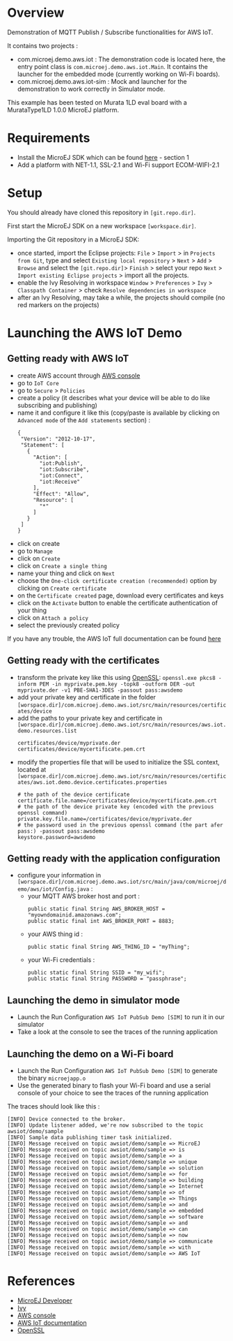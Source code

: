 # Overview

Demonstration of MQTT Publish / Subscribe functionalities for AWS IoT.

It contains two projects :
- com.microej.demo.aws.iot :
	The demonstration code is located here, the entry point class is `com.microej.demo.aws.iot.Main`.
	It contains the launcher for the embedded mode (currently working on Wi-Fi boards).
- com.microej.demo.aws.iot-sim :
	Mock and launcher for the demonstration to work correctly in Simulator mode.

This example has been tested on Murata 1LD eval board with a MurataType1LD 1.0.0 MicroEJ platform.
	
# Requirements

- Install the MicroEJ SDK which can be found [here](http://developer.microej.com/getting-started-sdk.html) - section 1
- Add a platform with NET-1.1, SSL-2.1 and Wi-Fi support ECOM-WIFI-2.1

# Setup

You should already have cloned this repository in `[git.repo.dir]`.

First start the MicroEJ SDK on a new workspace `[workspace.dir]`.

Importing the Git repository in a MicroEJ SDK:

 - once started, import the Eclipse projects: `File` > `Import` > in `Projects from Git`, type and select `Existing local repository` > `Next` > `Add` > `Browse`
 and select the `[git.repo.dir]`> `Finish` > select your repo `Next` > `Import existing Eclipse projects` > import all the projects.
 - enable the Ivy Resolving in workspace `Window` > `Preferences` > `Ivy` > `Classpath Container` > check `Resolve dependencies in workspace`
 - after an Ivy Resolving, may take a while, the projects should compile (no red markers on the projects)

# Launching the AWS IoT Demo

## Getting ready with AWS IoT
- create AWS account through [AWS console](https://aws.amazon.com/console/)
- go to `IoT Core`
- go to `Secure` > `Policies`
- create a policy (it describes what your device will be able to do like subscribing and publishing)
- name it and configure it like this (copy/paste is available by clicking on `Advanced mode` of the `Add statements` section) :
	```
	{
	 "Version": "2012-10-17",
     "Statement": [
       {
         "Action": [
           "iot:Publish",
           "iot:Subscribe",
           "iot:Connect",
           "iot:Receive"
         ],
         "Effect": "Allow",
         "Resource": [
           "*"
         ]
       }
     ]
   }
   ```
- click on create
- go to `Manage`
- click on `Create`
- click on `Create a single thing`
- name your thing and click on `Next`
- choose the `One-click certificate creation (recommended)` option by clicking on `Create certificate`
- on the `Certificate created` page, download every certificates and keys
- click on the `Activate` button to enable the certificate authentication of your thing
- click on `Attach a policy`
- select the previously created policy

If you have any trouble, the AWS IoT full documentation can be found [here](https://docs.aws.amazon.com/iot/latest/developerguide/iot-console-signin.html)
 
## Getting ready with the certificates
- transform the private key like this using [OpenSSL](https://www.openssl.org/source/):
	`openssl.exe pkcs8 -inform PEM -in myprivate.pem.key -topk8 -outform DER -out myprivate.der -v1 PBE-SHA1-3DES -passout pass:awsdemo`
- add your private key and certificate in the folder
`[worspace.dir]/com.microej.demo.aws.iot/src/main/resources/certificates/device`
- add the paths to your private key and certificate in `[worspace.dir]/com.microej.demo.aws.iot/src/main/resources/aws.iot.demo.resources.list`
	```
	certificates/device/myprivate.der
	certificates/device/mycertificate.pem.crt
	```
- modify the properties file that will be used to initialize the SSL context, located at `[worspace.dir]/com.microej.demo.aws.iot/src/main/resources/certificates/aws.iot.demo.device.certificates.properties`
	```
	# the path of the device certificate
	certificate.file.name=/certificates/device/mycertificate.pem.crt
	# the path of the device private key (encoded with the previous openssl command)
	private.key.file.name=/certificates/device/myprivate.der
	# the password used in the previous openssl command (the part afer pass:) -passout pass:awsdemo
	keystore.password=awsdemo
	```
	
## Getting ready with the application configuration
- configure your information in `[worspace.dir]/com.microej.demo.aws.iot/src/main/java/com/microej/demo/aws/iot/Config.java` :
	- your MQTT AWS broker host and port :
		```
		public static final String AWS_BROKER_HOST = "myowndomainid.amazonaws.com";
		public static final int AWS_BROKER_PORT = 8883;
		```
	- your AWS thing id :
		```
		public static final String AWS_THING_ID = "myThing";
		```
	- your Wi-Fi credentials :
		```
		public static final String SSID = "my_wifi";
		public static final String PASSWORD = "passphrase";
		```

## Launching the demo in simulator mode
- Launch the Run Configuration `AWS IoT PubSub Demo [SIM]` to run it in our simulator
- Take a look at the console to see the traces of the running application

## Launching the demo on a Wi-Fi board
- Launch the Run Configuration `AWS IoT PubSub Demo [SIM]` to generate the binary `microejapp.o`
- Use the generated binary to flash your Wi-Fi board and use a serial console of your choice to see the traces of the running application

The traces should look like this :
```
[INFO] Device connected to the broker.
[INFO] Update listener added, we're now subscribed to the topic awsiot/demo/sample
[INFO] Sample data publishing timer task initialized.
[INFO] Message received on topic awsiot/demo/sample => MicroEJ
[INFO] Message received on topic awsiot/demo/sample => is
[INFO] Message received on topic awsiot/demo/sample => a
[INFO] Message received on topic awsiot/demo/sample => unique
[INFO] Message received on topic awsiot/demo/sample => solution
[INFO] Message received on topic awsiot/demo/sample => for
[INFO] Message received on topic awsiot/demo/sample => building
[INFO] Message received on topic awsiot/demo/sample => Internet
[INFO] Message received on topic awsiot/demo/sample => of
[INFO] Message received on topic awsiot/demo/sample => Things
[INFO] Message received on topic awsiot/demo/sample => and
[INFO] Message received on topic awsiot/demo/sample => embedded
[INFO] Message received on topic awsiot/demo/sample => software
[INFO] Message received on topic awsiot/demo/sample => and
[INFO] Message received on topic awsiot/demo/sample => can
[INFO] Message received on topic awsiot/demo/sample => now
[INFO] Message received on topic awsiot/demo/sample => communicate
[INFO] Message received on topic awsiot/demo/sample => with
[INFO] Message received on topic awsiot/demo/sample => AWS IoT
```

# References

- [MicroEJ Developer](https://developer.microej.com)
- [Ivy](https://ant.apache.org/ivy/)
- [AWS console](https://aws.amazon.com/console/)
- [AWS IoT documentation](https://docs.aws.amazon.com/iot/latest/developerguide/iot-console-signin.html) 
- [OpenSSL](https://www.openssl.org/source/)

<!--
	Markdown
	Copyright 2018 IS2T. All rights reserved.
	IS2T PROPRIETARY/CONFIDENTIAL. Use is subject to license terms.
-->
